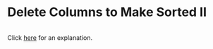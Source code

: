 # Delete Columns to Make Sorted II 

~~~java

~~~

Click [here](Explanation.md) for an explanation.

